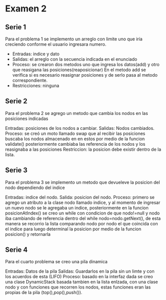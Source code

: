 Examen 2
=========

Serie 1
--------

Para el problema 1 se implemento un arreglo con limite uno que iría creciendo conforme el usuario ingresara numero.

* Entradas: indice y dato
* Salidas: el arreglo con la secuencia indicada en el enunciado
* Proceso: se crearon dos metodos uno que ingresa los datos(add) y otro que reasigana las posiciones(reaposicionar)
En el metodo add se verifica si es necesario reasignar posiciones y de serlo pasa al metodo correspondiente.
* Restricciones: ninguna

Serie 2
--------

Para el problema 2 se agrego un metodo que cambia los nodos en las posiciones indicadas

Entradas: posiciones de los nodos a cambiar.
Salidas: Nodos cambiados.
Proceso: se creó un moto llamado swap que al recibir las posiciones buscaba los nodos almacenado en en estos
por medio de la funcion validate() posteriormente cambiaba las referencia de los nodos y los reasignaba a las posiciones
Restriccion: la posicion debe existir dentro de la lista.

Serie 3
--------

Para el problema 3 se implemento un metodo que devueleve la posicion del nodo dependiendo del indice

Entradas: indice del nodo.
Salida: posicion del nodo.
Proceso: primero se agrego un atributo a la clase nodo llamado indice, y al momento de ingresar un nuevo nodo se le agregaba
un indice, posteriormente en la funcion posicionAtIndex() se creo un while con condicion de que nodo!=null y nodo iba cambiando de referencia dentro del while nodo=nodo.getNext(), de esta manera se recorrio la lista comparando nodo por nodo el que coincida con
el indice para luego determinal la posicion por medio de la funcion posicion() y retornarla

Serie 4
--------

Para el cuarto problema se creo una pila dinamica

Entradas: Datos de la pila
Salidas: Guardarlos en la pila sin un limte y con los acuerdos de esta (LIFO)
Proceso: basado en la interfaz dada se creo una clase DynamicStack basada tambien en la lista enlzada, con una clase nodo y con funciones que recorren los nodos, estas funciones eran las propias de la pila (top(),pop(),push()).

